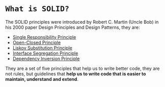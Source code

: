 # **`What is SOLID?`**
The SOLID principles were introduced by Robert C. Martin (Uncle Bob) in his 2000 paper Design Principles and Design Patterns, they are:
- [Single Responsibility Principle](https://github.com/JahidulHasanSuhel/Concepts-of-SOLID/blob/master/SingleResponsibility.md)
- [Open-Closed Principle](https://github.com/JahidulHasanSuhel/Concepts-of-SOLID/blob/master/OpenClosed.md)
- [Liskov Substitution Principle](https://github.com/JahidulHasanSuhel/Concepts-of-SOLID/blob/master/LiskovSubstitution.md)
- [Interface Segregation Principle](https://github.com/JahidulHasanSuhel/Concepts-of-SOLID/blob/master/InterfaceSegregation.md)
- [Dependency Inversion Principle](https://github.com/JahidulHasanSuhel/Concepts-of-SOLID/blob/master/DependencyInversion.md)

They are a set of five principles that help us to write better code, they are not rules, but guidelines that **help us to write code that is easier to maintain, understand and extend**.
